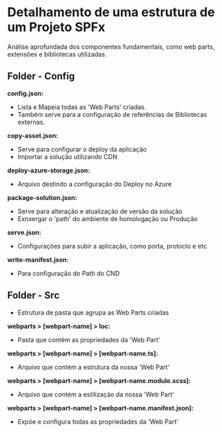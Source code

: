 # Detalhamento de uma estrutura de um Projeto SPFx

Análise aprofundada dos componentes fundamentais, como web parts, extensões e bibliotecas utilizadas.

## Folder - Config

**config.json:**

- Lista e Mapeia todas as 'Web Parts' criadas.
- Também serve para a configuração de referências de Bibliotecas externas.

**copy-asset.json:**

- Serve para configurar o deploy da aplicação
- Importar a solução utilizando CDN

**deploy-azure-storage.json:**

- Arquivo destindo a configuração do Deploy no Azure

**package-solution.json:**

- Serve para alteração e atualização de versão da solução
- Exnxergar o 'path' do ambiente de homologação ou Produção

**serve.json:**

- Configurações para subir a aplicação, como porta, protoclo e etc

**write-manifest.json:**

- Para configuração do Path do CND

## Folder - Src

- Estrutura de pasta que agrupa as Web Parts criadas

**webparts > [webpart-name] > Ioc:**

- Pasta que contém as propriedades da 'Web Part'

**webparts > [webpart-name] > [webpart-name.ts]:**

- Arquivo que contém a estrutura da nossa 'Web Part'

**webparts > [webpart-name] > [webpart-name.module.scss]:**

- Arquivo que contém a estilização da nossa 'Web Part'

**webparts > [webpart-name] > [webpart-name.manifest.json]:**

- Expõe e configura todas as propriedades da 'Web Part'
